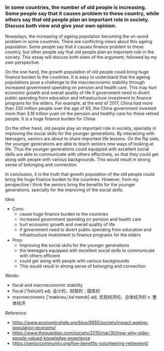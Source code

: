 ### In some countries, the number of old people is increasing. Some people say that it causes problem to these country, while others say that old people plan an important role in society. Discuss both view and give your own opinion.

Nowadays, the increasing of ageing population becoming the un-avoid problem in some countries. There are conflicting views about this ageing population.
Some people say that it causes finance problem to these country, but other people say that old people plan an important role in the society. This essay will discuss both sides of the argument, followed by my own perspective.

On the one hand, the growth population of old people could bring huge finance burden to the countries. It is easy to understand that the ageing populations pose a challenge to the macroeconomic stability through increased government spending on pension and health care. This may hurt economic growth and overall quality of life if government need to divert public spending from education and infrastructure investment to finance programs for the elders. For example, at the end of 2017, China had more than 330 million people over the age of 65, the China government invested more than 3.19 trillion yuan on the pension and healthy care for these retired people. It is a huge finance burden for China.

On the other hand, old people play an important role in society, specially in improving the social skills for the younger generations. By interacting with teenagers, seniors are about to share important life lessons. On the flip side, the younger generations are able to teach seniors new ways of looking at life. Thus the younger generations could equipped with excellent social skills are able to communicate with others effectively, so that they could get along with people with various backgrounds. This would result in strong sense of belonging and connection.

In conclusion, it is the truth that growth population of the old people could bring the huge finance burden to the countries. However, from my perspective I think the seniors bring the benefits for the younger generations, specially for the improving of the social skills.  


Idea:
- Cons:
  - cause huge finance burden to the countries
  - increased government spending on pension and health care
  - hurt economic growth and overall quality of life
  - if government need to divert public spending from education and infrastructure investment to finance programs for the elders
- Pros:
  - Improving the social skills for the younger generations
  - the teenagers equipped with excellent social skills to communicate with others efficient
  - could get along with people with various backgrounds
  - This would result in strong sense of belonging and connection


Words:
- fiscal and macroeconomic stability
- fiscal ['fɪsk(ə)l] adj. 会计的，财政的；国库的
- macroeconomic ['mækrəʊ,iːkə'nɒmɪk] adj. 宏观经济的，总体经济的 n. 整体经济


Reference:
- https://www.economicshelp.org/blog/8950/society/impact-ageing-population-economy/
- https://www.theguardian.com/society/2015/mar/30/how-why-older-people-valued-knowledge-experience
- https://seniorcommunity.org/five-benefits-volunteering-retirement/
